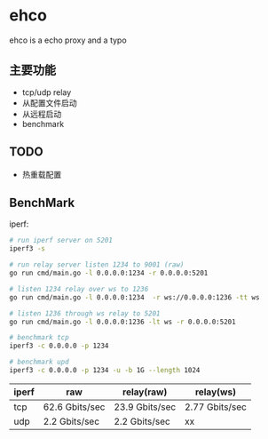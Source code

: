 # ehco
ehco is a echo proxy and a typo

## 主要功能

* tcp/udp relay
* 从配置文件启动
* 从远程启动
* benchmark


## TODO

* 热重载配置


## BenchMark

iperf:


```sh
# run iperf server on 5201
iperf3 -s

# run relay server listen 1234 to 9001 (raw)
go run cmd/main.go -l 0.0.0.0:1234 -r 0.0.0.0:5201

# listen 1234 relay over ws to 1236
go run cmd/main.go -l 0.0.0.0:1234  -r ws://0.0.0.0:1236 -tt ws

# listen 1236 through ws relay to 5201
go run cmd/main.go -l 0.0.0.0:1236 -lt ws -r 0.0.0.0:5201

# benchmark tcp
iperf3 -c 0.0.0.0 -p 1234

# benchmark upd
iperf3 -c 0.0.0.0 -p 1234 -u -b 1G --length 1024

```

| iperf | raw | relay(raw) | relay(ws) |
| ---- | ----  | ---- | ---- |
| tcp  | 62.6 Gbits/sec | 23.9 Gbits/sec | 2.77 Gbits/sec |
| udp  | 2.2 Gbits/sec | 2.2 Gbits/sec | xx  |
